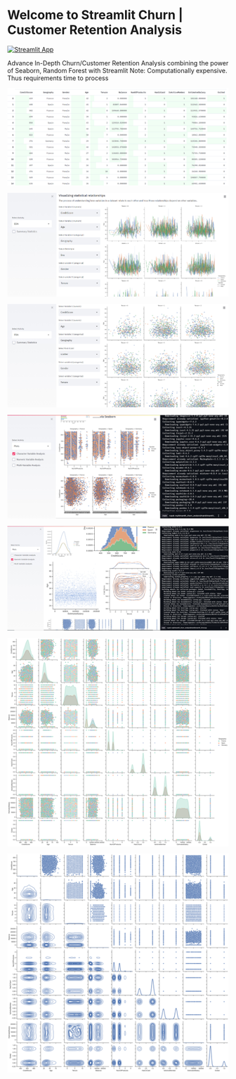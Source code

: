 # Welcome to Streamlit Churn | Customer Retention Analysis
[![Streamlit App](https://static.streamlit.io/badges/streamlit_badge_black_white.svg)](https://share.streamlit.io/rupak-roy/streamlit_churn_analysis/main/streamlit_chrun.py)

Advance In-Depth Churn/Customer Retention Analysis combining the power of Seaborn, Random Forest with Streamlit 
Note: Computationally expensive. Thus requirements time to process 

![image](churn_dataset.jpg)

![image](churn_EDA.jpg)

![image](churn_EDA2.jpg)

![image](char_analysis.jpg)

![image](num_analysis.jpg)

![image](multi-variateGrid.png)

![image](multi-variateGrid2.png)
